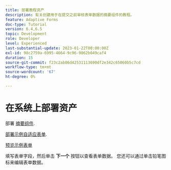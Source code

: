 ```yaml
---
title: 部署教程资产
description: 有关创建用于在提交之前审核表单数据的摘要组件的教程。
feature: Adaptive Forms
doc-type: Tutorial
version: 6.4,6.5
topic: Development
role: Developer
level: Experienced
last-substantial-update: 2023-01-22T00:00:00Z
exl-id: 98c2759a-6995-4664-9c96-9062b049caf4
duration: 15
source-git-commit: f23c2ab86d42531113690df2e342c65060b5c7cd
workflow-type: tm+mt
source-wordcount: '67'
ht-degree: 0%

---
```


# 在系统上部署资产

部署 [摘要组件](assets/summarize-component.zip).

[部署示例自适应表单](assets/sample-adaptive-form.zip).

[预览示例表单](http://localhost:4502/content/dam/formsanddocuments/testsummary/jcr:content?wcmmode=disabled)

填写表单字段，然后单击 **下一个** 按钮以查看表单数据。 您还可以通过单击铅笔图标来编辑表单数据。
